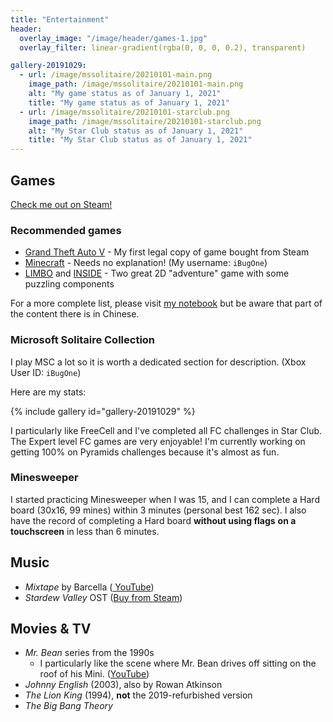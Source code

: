 ```yaml
---
title: "Entertainment"
header:
  overlay_image: "/image/header/games-1.jpg"
  overlay_filter: linear-gradient(rgba(0, 0, 0, 0.2), transparent)

gallery-20191029:
  - url: /image/mssolitaire/20210101-main.png
    image_path: /image/mssolitaire/20210101-main.png
    alt: "My game status as of January 1, 2021"
    title: "My game status as of January 1, 2021"
  - url: /image/mssolitaire/20210101-starclub.png
    image_path: /image/mssolitaire/20210101-starclub.png
    alt: "My Star Club status as of January 1, 2021"
    title: "My Star Club status as of January 1, 2021"
---
```


## Games

[Check me out on Steam!](https://steamcommunity.com/id/ibugone)

### Recommended games

- [Grand Theft Auto V](https://store.steampowered.com/app/271590/Grand_Theft_Auto_V/) - My first legal copy of game bought from Steam
- [Minecraft](https://minecraft.net) - Needs no explanation! (My username: `iBugOne`)
- [LIMBO](https://store.steampowered.com/app/48000/LIMBO/) and [INSIDE](https://store.steampowered.com/app/304430/INSIDE/) - Two great 2D "adventure" game with some puzzling components

For a more complete list, please visit [my notebook](https://notes.ibug.io/games) but be aware that part of the content there is in Chinese.

### Microsoft Solitaire Collection

I play MSC a lot so it is worth a dedicated section for description. (Xbox User ID: `iBugOne`)

Here are my stats:

{% include gallery id="gallery-20191029" %}

I particularly like FreeCell and I've completed all FC challenges in Star Club. The Expert level FC games are very enjoyable! I'm currently working on getting 100% on Pyramids challenges because it's almost as fun.

### Minesweeper

I started practicing Minesweeper when I was 15, and I can complete a Hard board (30x16, 99 mines) within 3 minutes (personal best 162 sec). I also have the record of completing a Hard board **without using flags** **on a touchscreen** in less than 6 minutes.

## Music

- *Mixtape* by Barcella ([<i class="fab fa-fw fa-youtube"></i> YouTube](https://www.youtube.com/watch?v=lavSP2spE14))
- *Stardew Valley* OST ([Buy from <i class="fab fa-fw fa-steam"></i> Steam](https://store.steampowered.com/app/440820/Stardew_Valley_Soundtrack/))

## Movies & TV

- *Mr. Bean* series from the 1990s
  - I particularly like the scene where Mr. Bean drives off sitting on the roof of his Mini. ([YouTube](https://www.youtube.com/watch?v=e6VaYr7xOsw&t=12m11s))
- *Johnny English* (2003), also by Rowan Atkinson
- *The Lion King* (1994), **not** the 2019-refurbished version
- *The Big Bang Theory*
